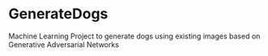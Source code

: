 # GenerateDogs
Machine Learning Project to generate dogs using existing images based on Generative Adversarial Networks
